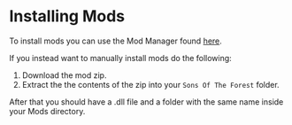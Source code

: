 ﻿# Installing Mods

To install mods you can use the Mod Manager found [here](https://github.com/ToniMacaroni/RedManager). 

If you instead want to manually install mods do the following:

1) Download the mod zip.
2) Extract the the contents of the zip into your `Sons Of The Forest` folder.

After that you should have a .dll file and a folder with the same name inside your Mods directory.